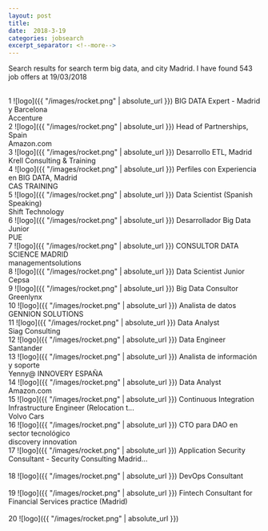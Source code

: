 ```yaml
---
layout: post
title:  
date:  2018-3-19 
categories: jobsearch 
excerpt_separator: <!--more-->
---
```

 Search results for search term big data, and city Madrid. I have found  543 job offers at 19/03/2018
<!--more-->
<br>
1
![logo]({{ "/images/rocket.png" | absolute_url }})
BIG DATA Expert - Madrid y Barcelona
<br>
Accenture
<br>
2
![logo]({{ "/images/rocket.png" | absolute_url }})
Head of Partnerships, Spain
<br>
Amazon.com
<br>
3
![logo]({{ "/images/rocket.png" | absolute_url }})
Desarrollo ETL, Madrid
<br>
Krell Consulting & Training
<br>
4
![logo]({{ "/images/rocket.png" | absolute_url }})
Perfiles con Experiencia en BIG DATA, Madrid
<br>
CAS TRAINING
<br>
5
![logo]({{ "/images/rocket.png" | absolute_url }})
Data Scientist (Spanish Speaking)
<br>
Shift Technology
<br>
6
![logo]({{ "/images/rocket.png" | absolute_url }})
Desarrollador Big Data Junior
<br>
PUE
<br>
7
![logo]({{ "/images/rocket.png" | absolute_url }})
CONSULTOR DATA SCIENCE MADRID
<br>
managementsolutions
<br>
8
![logo]({{ "/images/rocket.png" | absolute_url }})
Data Scientist Junior
<br>
Cepsa
<br>
9
![logo]({{ "/images/rocket.png" | absolute_url }})
Big Data Consultor
<br>
Greenlynx
<br>
10
![logo]({{ "/images/rocket.png" | absolute_url }})
Analista de datos
<br>
GENNION SOLUTIONS
<br>
11
![logo]({{ "/images/rocket.png" | absolute_url }})
Data Analyst
<br>
Siag Consulting
<br>
12
![logo]({{ "/images/rocket.png" | absolute_url }})
Data Engineer
<br>
Santander
<br>
13
![logo]({{ "/images/rocket.png" | absolute_url }})
Analista de información y soporte
<br>
Yenny@ INNOVERY ESPAÑA
<br>
14
![logo]({{ "/images/rocket.png" | absolute_url }})
Data Analyst
<br>
Amazon.com
<br>
15
![logo]({{ "/images/rocket.png" | absolute_url }})
Continuous Integration Infrastructure Engineer (Relocation t...
<br>
Volvo Cars
<br>
16
![logo]({{ "/images/rocket.png" | absolute_url }})
CTO para DAO en sector tecnológico
<br>
discovery innovation
<br>
17
![logo]({{ "/images/rocket.png" | absolute_url }})
Application Security Consultant - Security Consulting Madrid...
<br>

<br>
18
![logo]({{ "/images/rocket.png" | absolute_url }})
DevOps Consultant
<br>

<br>
19
![logo]({{ "/images/rocket.png" | absolute_url }})
Fintech Consultant for Financial Services practice (Madrid)
<br>

<br>
20
![logo]({{ "/images/rocket.png" | absolute_url }})

<br>

